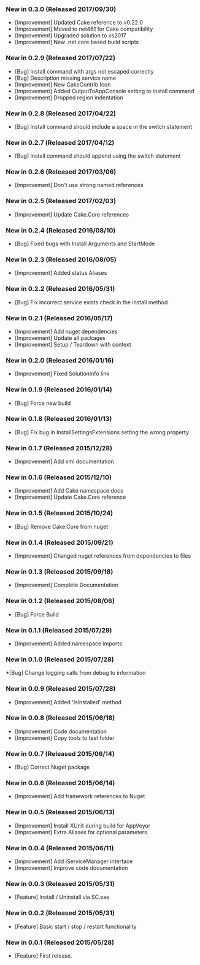 ### New in 0.3.0 (Released 2017/09/30)
* [Improvement] Updated Cake reference to v0.22.0
* [Improvement] Moved to net461 for Cake compatibility
* [Improvement] Upgraded solution to vs2017
* [Improvement] New .net core based build scripts

### New in 0.2.9 (Released 2017/07/22)
* [Bug] Install command with args not escaped correctly
* [Bug] Description missing service name
* [Improvement] New CakeContrib Icon
* [Improvement] Added OutputToAppConsole setting to install command
* [Improvement] Dropped region indentation

### New in 0.2.8 (Released 2017/04/22)
* [Bug] Install command should include a space in the switch statement

### New in 0.2.7 (Released 2017/04/12)
* [Bug] Install command should append using the switch statement

### New in 0.2.6 (Released 2017/03/06)
* [Improvement] Don't use strong named references

### New in 0.2.5 (Released 2017/02/03)
* [Improvement] Update Cake.Core references

### New in 0.2.4 (Released 2016/08/10)
* [Bug] Fixed bugs with Install Arguments and StartMode

### New in 0.2.3 (Released 2016/08/05)
* [Improvement] Added status Aliases

### New in 0.2.2 (Released 2016/05/31)
* [Bug] Fix incorrect service exists check in the install method

### New in 0.2.1 (Released 2016/05/17)
* [Improvement] Add nuget dependencies
* [Improvement] Update all packages
* [Improvement] Setup / Teardown with context

### New in 0.2.0 (Released 2016/01/16)
* [Improvement] Fixed SolutionInfo link

### New in 0.1.9 (Released 2016/01/14)
* [Bug] Force new build

### New in 0.1.8 (Released 2016/01/13)
* [Bug] Fix bug in InstallSettingsExtensions setting the wrong property

### New in 0.1.7 (Released 2015/12/28)
* [Improvement] Add xml documentation

### New in 0.1.6 (Released 2015/12/10)
* [Improvement] Add Cake namespace docs
* [Improvement] Update Cake.Core reference

### New in 0.1.5 (Released 2015/10/24)
* [Bug] Remove Cake.Core from nuget

### New in 0.1.4 (Released 2015/09/21)
* [Improvement] Changed nuget references from dependencies to files

### New in 0.1.3 (Released 2015/09/18)
* [Improvement] Complete Documentation

### New in 0.1.2 (Released 2015/08/06)
* [Bug] Force Build

### New in 0.1.1 (Released 2015/07/29)
* [Improvement] Added namespace imports

### New in 0.1.0 (Released 2015/07/28)
*[Bug] Change logging calls from debug to information

### New in 0.0.9 (Released 2015/07/28)
* [Improvement] Added 'IsInstalled' method

### New in 0.0.8 (Released 2015/06/18)
* [Improvement] Code documentation
* [Improvement] Copy tools to test folder

### New in 0.0.7 (Released 2015/06/14)
* [Bug] Correct Nuget package

### New in 0.0.6 (Released 2015/06/14)
* [Improvement] Add framework references to Nuget

### New in 0.0.5 (Released 2015/06/13)
* [Improvement] Install XUnit during build for AppVeyor
* [Improvement] Extra Aliases for optional parameters

### New in 0.0.4 (Released 2015/06/11)
* [Improvement] Add IServiceManager interface
* [Improvement] Improve code documentation

### New in 0.0.3 (Released 2015/05/31)
* [Feature] Install / Uninstall via SC.exe

### New in 0.0.2 (Released 2015/05/31)
* [Feature]  Basic start / stop / restart functionality

### New in 0.0.1 (Released 2015/05/28)
* [Feature] First release.
